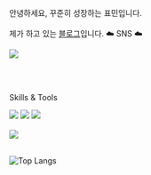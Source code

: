 
안녕하세요, 꾸준히 성장하는 표민입니다.
<br/><br/>
제가 하고 있는 [블로그](https://myopin.tistory.com/category)입니다.
 ☁️ SNS ☁️
 
 <a href="https://www.instagram.com/myopingu_/" target="_blank"><img src="https://img.shields.io/badge/instagram-E4405F?style=flat-square&logo=instagram&logoColor=white"/></a>

 <br/><br/>
 
Skills & Tools

<img src="https://img.shields.io/badge/HTML-FCBFBD?style=fot-the-badge&logo=HTML5&logoColor=E34F26"> <img src="https://img.shields.io/badge/CSS-FCBFBD?style=fot-the-badge&logo=CSS3&logoColor=1572B6"> <img src="https://img.shields.io/badge/Java Script-FCBFBD?style=fot-the-badge&logo=JavaScript&logoColor=F7DF1E">
<br/><br/>
<img src="https://img.shields.io/badge/java-E8E8E8?style=fot-the-badge&logo=java&logoColor=white">
 <br/><br/>
 
![Top Langs](https://github-readme-stats.vercel.app/api/top-langs/?username=pyominmin&layout=compact)

 <br/><br/>




